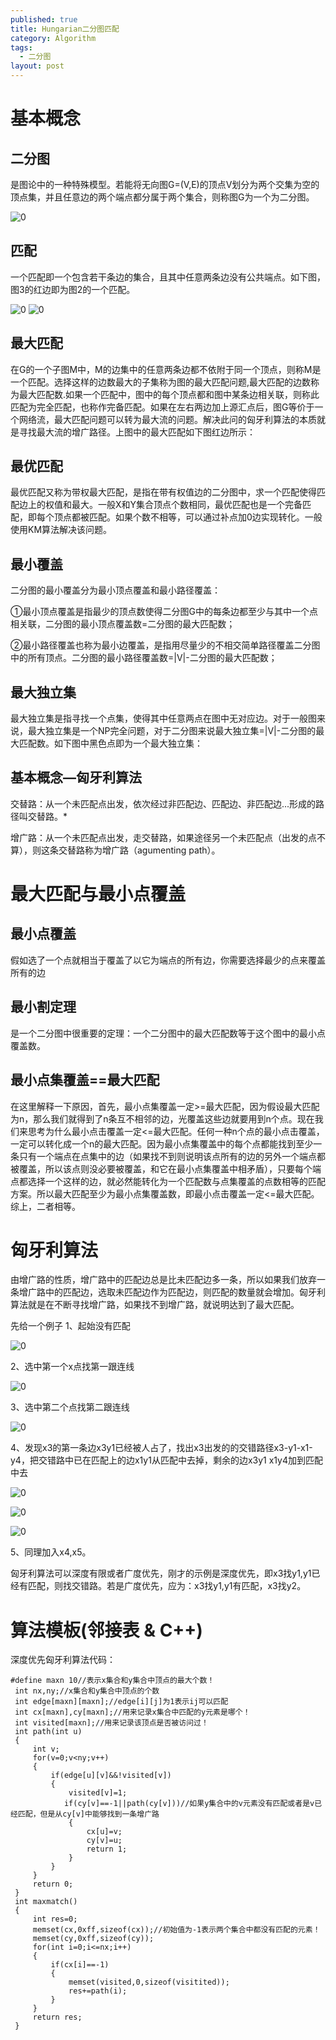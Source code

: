 ```yaml
---
published: true
title: Hungarian二分图匹配
category: Algorithm
tags: 
  - 二分图
layout: post
---
```



# 基本概念

## 二分图

是图论中的一种特殊模型。若能将无向图G=(V,E)的顶点V划分为两个交集为空的顶点集，并且任意边的两个端点都分属于两个集合，则称图G为一个为二分图。

![0](https://raw.githubusercontent.com/lyp22/lyp22.github.io/master/_posts/image/二分法/1.png)

## 匹配

一个匹配即一个包含若干条边的集合，且其中任意两条边没有公共端点。如下图，图3的红边即为图2的一个匹配。

![0](https://raw.githubusercontent.com/lyp22/lyp22.github.io/master/_posts/image/二分法/2.png)
![0](https://raw.githubusercontent.com/lyp22/lyp22.github.io/master/_posts/image/二分法/3.png)

## 最大匹配

在G的一个子图M中，M的边集中的任意两条边都不依附于同一个顶点，则称M是一个匹配。选择这样的边数最大的子集称为图的最大匹配问题,最大匹配的边数称为最大匹配数.如果一个匹配中，图中的每个顶点都和图中某条边相关联，则称此匹配为完全匹配，也称作完备匹配。如果在左右两边加上源汇点后，图G等价于一个网络流，最大匹配问题可以转为最大流的问题。解决此问的匈牙利算法的本质就是寻找最大流的增广路径。上图中的最大匹配如下图红边所示：

 

## 最优匹配

最优匹配又称为带权最大匹配，是指在带有权值边的二分图中，求一个匹配使得匹配边上的权值和最大。一般X和Y集合顶点个数相同，最优匹配也是一个完备匹配，即每个顶点都被匹配。如果个数不相等，可以通过补点加0边实现转化。一般使用KM算法解决该问题。

 

## 最小覆盖

二分图的最小覆盖分为最小顶点覆盖和最小路径覆盖：

①最小顶点覆盖是指最少的顶点数使得二分图G中的每条边都至少与其中一个点相关联，二分图的最小顶点覆盖数=二分图的最大匹配数；

②最小路径覆盖也称为最小边覆盖，是指用尽量少的不相交简单路径覆盖二分图中的所有顶点。二分图的最小路径覆盖数=|V|-二分图的最大匹配数；

 

## 最大独立集

最大独立集是指寻找一个点集，使得其中任意两点在图中无对应边。对于一般图来说，最大独立集是一个NP完全问题，对于二分图来说最大独立集=|V|-二分图的最大匹配数。如下图中黑色点即为一个最大独立集：

 

## 基本概念—匈牙利算法

交替路：从一个未匹配点出发，依次经过非匹配边、匹配边、非匹配边...形成的路径叫交替路。*

增广路：从一个未匹配点出发，走交替路，如果途径另一个未匹配点（出发的点不算），则这条交替路称为增广路（agumenting path）。

# 最大匹配与最小点覆盖

## 最小点覆盖
假如选了一个点就相当于覆盖了以它为端点的所有边，你需要选择最少的点来覆盖所有的边

## 最小割定理
是一个二分图中很重要的定理：一个二分图中的最大匹配数等于这个图中的最小点覆盖数。

 

## 最小点集覆盖==最大匹配
在这里解释一下原因，首先，最小点集覆盖一定>=最大匹配，因为假设最大匹配为n，那么我们就得到了n条互不相邻的边，光覆盖这些边就要用到n个点。现在我们来思考为什么最小点击覆盖一定<=最大匹配。任何一种n个点的最小点击覆盖，一定可以转化成一个n的最大匹配。因为最小点集覆盖中的每个点都能找到至少一条只有一个端点在点集中的边（如果找不到则说明该点所有的边的另外一个端点都被覆盖，所以该点则没必要被覆盖，和它在最小点集覆盖中相矛盾），只要每个端点都选择一个这样的边，就必然能转化为一个匹配数与点集覆盖的点数相等的匹配方案。所以最大匹配至少为最小点集覆盖数，即最小点击覆盖一定<=最大匹配。综上，二者相等。

# 匈牙利算法

由增广路的性质，增广路中的匹配边总是比未匹配边多一条，所以如果我们放弃一条增广路中的匹配边，选取未匹配边作为匹配边，则匹配的数量就会增加。匈牙利算法就是在不断寻找增广路，如果找不到增广路，就说明达到了最大匹配。

先给一个例子 
1、起始没有匹配 

![0](https://raw.githubusercontent.com/lyp22/lyp22.github.io/master/_posts/image/二分法/4.png)

2、选中第一个x点找第一跟连线 

![0](https://raw.githubusercontent.com/lyp22/lyp22.github.io/master/_posts/image/二分法/5.png)


3、选中第二个点找第二跟连线 

![0](https://raw.githubusercontent.com/lyp22/lyp22.github.io/master/_posts/image/二分法/6.png)


4、发现x3的第一条边x3y1已经被人占了，找出x3出发的的交错路径x3-y1-x1-y4，把交错路中已在匹配上的边x1y1从匹配中去掉，剩余的边x3y1 x1y4加到匹配中去 

![0](https://raw.githubusercontent.com/lyp22/lyp22.github.io/master/_posts/image/二分法/7.png)

![0](https://raw.githubusercontent.com/lyp22/lyp22.github.io/master/_posts/image/二分法/8.png)

![0](https://raw.githubusercontent.com/lyp22/lyp22.github.io/master/_posts/image/二分法/9.png)


5、同理加入x4,x5。 

匈牙利算法可以深度有限或者广度优先，刚才的示例是深度优先，即x3找y1,y1已经有匹配，则找交错路。若是广度优先，应为：x3找y1,y1有匹配，x3找y2。

# 算法模板(邻接表 & C++)

 

深度优先匈牙利算法代码：

```
#define maxn 10//表示x集合和y集合中顶点的最大个数！
 int nx,ny;//x集合和y集合中顶点的个数
 int edge[maxn][maxn];//edge[i][j]为1表示ij可以匹配
 int cx[maxn],cy[maxn];//用来记录x集合中匹配的y元素是哪个！
 int visited[maxn];//用来记录该顶点是否被访问过！
 int path(int u)
 {
     int v;
     for(v=0;v<ny;v++)
     {
         if(edge[u][v]&&!visited[v])
         {
             visited[v]=1;
            if(cy[v]==-1||path(cy[v]))//如果y集合中的v元素没有匹配或者是v已经匹配，但是从cy[v]中能够找到一条增广路
             {
                 cx[u]=v;
                 cy[v]=u;
                 return 1;
             }
         }
     }
     return 0;
 }
 int maxmatch()
 {
     int res=0;
     memset(cx,0xff,sizeof(cx));//初始值为-1表示两个集合中都没有匹配的元素！
     memset(cy,0xff,sizeof(cy));
     for(int i=0;i<=nx;i++)
     {
         if(cx[i]==-1)
         {
             memset(visited,0,sizeof(visitited));
             res+=path(i);
         }
     }
     return res;
 }
 ```